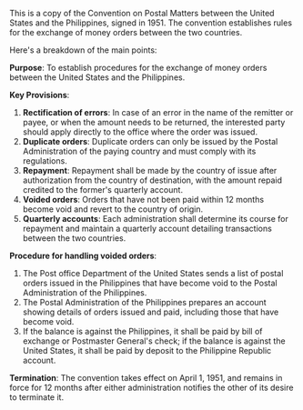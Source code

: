 This is a copy of the Convention on Postal Matters between the United States and the Philippines, signed in 1951. The convention establishes rules for the exchange of money orders between the two countries.

Here's a breakdown of the main points:

**Purpose**: To establish procedures for the exchange of money orders between the United States and the Philippines.

**Key Provisions**:

1. **Rectification of errors**: In case of an error in the name of the remitter or payee, or when the amount needs to be returned, the interested party should apply directly to the office where the order was issued.
2. **Duplicate orders**: Duplicate orders can only be issued by the Postal Administration of the paying country and must comply with its regulations.
3. **Repayment**: Repayment shall be made by the country of issue after authorization from the country of destination, with the amount repaid credited to the former's quarterly account.
4. **Voided orders**: Orders that have not been paid within 12 months become void and revert to the country of origin.
5. **Quarterly accounts**: Each administration shall determine its course for repayment and maintain a quarterly account detailing transactions between the two countries.

**Procedure for handling voided orders**:

1. The Post office Department of the United States sends a list of postal orders issued in the Philippines that have become void to the Postal Administration of the Philippines.
2. The Postal Administration of the Philippines prepares an account showing details of orders issued and paid, including those that have become void.
3. If the balance is against the Philippines, it shall be paid by bill of exchange or Postmaster General's check; if the balance is against the United States, it shall be paid by deposit to the Philippine Republic account.

**Termination**: The convention takes effect on April 1, 1951, and remains in force for 12 months after either administration notifies the other of its desire to terminate it.